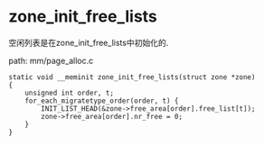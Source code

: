 zone_init_free_lists
========================================

空闲列表是在zone_init_free_lists中初始化的.

path: mm/page_alloc.c
```
static void __meminit zone_init_free_lists(struct zone *zone)
{
    unsigned int order, t;
    for_each_migratetype_order(order, t) {
        INIT_LIST_HEAD(&zone->free_area[order].free_list[t]);
        zone->free_area[order].nr_free = 0;
    }
}
```